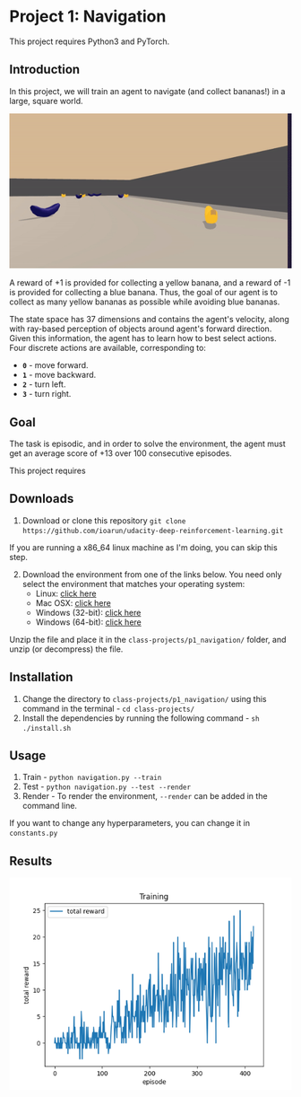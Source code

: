 [//]: # (Image References)

# Project 1: Navigation
This project requires Python3 and PyTorch.

## Introduction

In this project, we will train an agent to navigate (and collect bananas!) in a large, square world.  

<p align= "center">
  <img src="images/testing_visual.gif/">
</p>

A reward of +1 is provided for collecting a yellow banana, and a reward of -1 is provided for collecting a blue banana.  Thus, the goal of our agent is to collect as many yellow bananas as possible while avoiding blue bananas.  

The state space has 37 dimensions and contains the agent's velocity, along with ray-based perception of objects around agent's forward direction.  Given this information, the agent has to learn how to best select actions.  Four discrete actions are available, corresponding to:
- **`0`** - move forward.
- **`1`** - move backward.
- **`2`** - turn left.
- **`3`** - turn right.

## Goal

The task is episodic, and in order to solve the environment, the agent must get an average score of +13 over 100 consecutive episodes.


This project requires 

## Downloads

1. Download or clone this repository `git clone https://github.com/ioarun/udacity-deep-reinforcement-learning.git`

If you are running a x86_64 linux machine as I'm doing, you can skip this step.

2. Download the environment from one of the links below.  You need only select the environment that matches your operating system:
    - Linux: [click here](https://s3-us-west-1.amazonaws.com/udacity-drlnd/P1/Banana/Banana_Linux.zip)
    - Mac OSX: [click here](https://s3-us-west-1.amazonaws.com/udacity-drlnd/P1/Banana/Banana.app.zip)
    - Windows (32-bit): [click here](https://s3-us-west-1.amazonaws.com/udacity-drlnd/P1/Banana/Banana_Windows_x86.zip)
    - Windows (64-bit): [click here](https://s3-us-west-1.amazonaws.com/udacity-drlnd/P1/Banana/Banana_Windows_x86_64.zip)
    
Unzip the file and place it in the `class-projects/p1_navigation/` folder, and unzip (or decompress) the file.

## Installation 
1. Change the directory to `class-projects/p1_navigation/` using this command in the terminal - `cd class-projects/`
2. Install the dependencies by running the following command - `sh ./install.sh` 

## Usage

1. Train - `python navigation.py --train` 
2. Test - `python navigation.py --test --render`
3. Render - To render the environment, `--render` can be added in the command line.

If you want to change any hyperparameters, you can change it in `constants.py`

## Results
<p align= "center">
  <img src="images/training.png">
</p>



